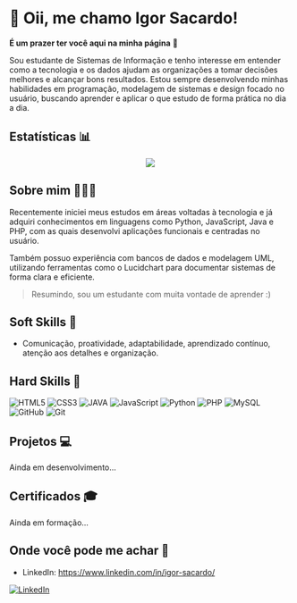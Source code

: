 # 👀 Oii, me chamo Igor Sacardo!

**É um prazer ter você aqui na minha página** 👋

Sou estudante de Sistemas de Informação e tenho interesse em entender como a tecnologia e os dados ajudam as organizações a tomar decisões melhores e alcançar bons resultados. Estou sempre desenvolvendo minhas habilidades em programação, modelagem de sistemas e design focado no usuário, buscando aprender e aplicar o que estudo de forma prática no dia a dia.

## Estatísticas 📊
<div align="center" display="inline-block"><img src="https://github-readme-stats.vercel.app/api/top-langs/?username=IgorSacardo&layout=compact&theme=dark"></div>

## Sobre mim 🙋🏻‍♂️ 
Recentemente iniciei meus estudos em áreas voltadas à tecnologia e já adquiri conhecimentos em linguagens como Python, JavaScript, Java e PHP, com as quais desenvolvi aplicações funcionais e centradas no usuário.<br>

Também possuo experiência com bancos de dados e modelagem UML, utilizando ferramentas como o Lucidchart para documentar sistemas de forma clara e eficiente.<br>

> Resumindo, sou um estudante com muita vontade de aprender :)

## Soft Skills 💭
- Comunicação, proatividade, adaptabilidade, aprendizado contínuo, atenção aos detalhes e organização.

## Hard Skills 🚀   
![HTML5](https://img.shields.io/badge/HTML5-E34F26?style=for-the-badge&logo=html5&logoColor=white)
![CSS3](https://img.shields.io/badge/CSS3-1572B6?style=for-the-badge&logo=css3&logoColor=white)
![JAVA](https://img.shields.io/badge/Java-ED8B00?style=for-the-badge&logo=openjdk&logoColor=white)
![JavaScript](https://img.shields.io/badge/JavaScript-F7DF1E?style=for-the-badge&logo=javascript&logoColor=black)
![Python](https://img.shields.io/badge/Python-3776AB?style=for-the-badge&logo=python&logoColor=white)
![PHP](https://img.shields.io/badge/PHP-777BB4?style=for-the-badge&logo=php&logoColor=white)
![MySQL](https://img.shields.io/badge/MySQL-00000F?style=for-the-badge&logo=mysql&logoColor=white)
![GitHub](https://img.shields.io/badge/GitHub-100000?style=for-the-badge&logo=github&logoColor=white)
![Git](	https://img.shields.io/badge/GIT-E44C30?style=for-the-badge&logo=git&logoColor=white)

## Projetos 💻
<div>Ainda em desenvolvimento...</div>

## Certificados 🎓 
<div>Ainda em formação...</div>

## Onde você pode me achar 💛
- LinkedIn: <a target="_blank" href="https://www.linkedin.com/in/igor-sacardo/">https://www.linkedin.com/in/igor-sacardo/</a>

[![LinkedIn](https://img.shields.io/badge/-LinkedIn-0A66C2?style=for-the-badge&logo=linkedin&logoColor=white)](https://www.linkedin.com/in/igor-sacardo/)

<!--
- 👋 Hi, I’m @IgorSacardo
- 👀 I’m interested in ...
- 🌱 I’m currently learning ...
- 💞️ I’m looking to collaborate on ...
- 📫 How to reach me ...
- 😄 Pronouns: ...
- ⚡ Fun fact: ...
-->
